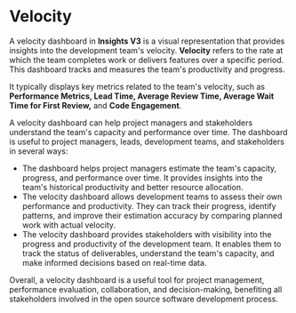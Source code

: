 # Velocity

A velocity dashboard in **Insights V3** is a visual representation that provides insights into the development team's velocity. **Velocity** refers to the rate at which the team completes work or delivers features over a specific period. This dashboard tracks and measures the team's productivity and progress.&#x20;

It typically displays key metrics related to the team's velocity, such as **Performance Metrics, Lead Time, Average Review Time, Average Wait Time for First Review,** and **Code Engagement**.&#x20;

A velocity dashboard can help project managers and stakeholders understand the team's capacity and performance over time. The dashboard is useful to project managers, leads, development teams, and stakeholders in several ways:

* The dashboard helps project managers estimate the team's capacity, progress, and performance over time. It provides insights into the team's historical productivity and better resource allocation.
* The velocity dashboard allows development teams to assess their own performance and productivity. They can track their progress, identify patterns, and improve their estimation accuracy by comparing planned work with actual velocity.
* The velocity dashboard provides stakeholders with visibility into the progress and productivity of the development team. It enables them to track the status of deliverables, understand the team's capacity, and make informed decisions based on real-time data.

Overall, a velocity dashboard is a useful tool for project management, performance evaluation, collaboration, and decision-making, benefiting all stakeholders involved in the open source software development process.
